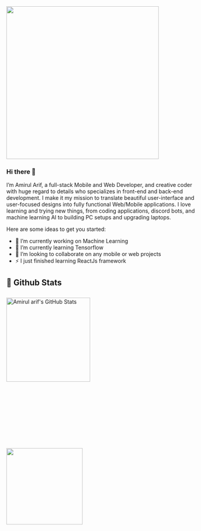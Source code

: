 <img height=400 width=auto align="center" src="https://github.com/Amirularif/Amirularif/assets/57553676/1a970bb3-e4fb-41cd-acf7-baa60f649e43" />

### Hi there 👋
I’m Amirul Arif, a full-stack Mobile and Web Developer, and creative coder with huge regard to details who specializes in front-end and back-end development. I make it my mission to translate beautiful user-interface and user-focused designs into fully functional Web/Mobile applications. I love learning and trying new things, from coding applications, discord bots, and machine learning AI to building PC setups and upgrading laptops. 

Here are some ideas to get you started:

- 🔭 I’m currently working on Machine Learning
- 🌱 I’m currently learning Tensorflow
- 👯 I’m looking to collaborate on any mobile or web projects
- ⚡ I just finished learning ReactJs framework

## 🚀 Github Stats

<a href="https://github.com/Amirularif">
  <img height=220 width=auto align="center" style="margin-top:10px" padding=10px src="https://github-readme-stats.vercel.app/api?username=Amirularif&show_icons=true&line_height=27&count_private=true&title_color=ffffff&text_color=c9cacc&icon_color=4AB097&bg_color=1A2B34" alt="Amirul arif's GitHub Stats" />
</a>
<p></p>
<a href="https://github.com/Amirularif">
  <img height=200 width=auto align="center" style="margin-top:10rem" padding=10px src="https://github-readme-stats.vercel.app/api/top-langs/?username=Amirularif&layout=compact&hide=html,css&title_color=ffffff&text_color=c9cacc&icon_color=4AB197&bg_color=1A2B34" />
</a>




